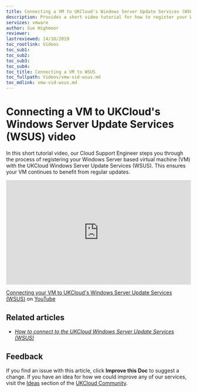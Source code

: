```yaml
---
title: Connecting a VM to UKCloud's Windows Server Update Services (WSUS) video | UKCloud Ltd
description: Provides a short video tutorial for how to register your Windows Server based virtual machine with the UKCloud Windows Server Update Services (WSUS)
services: vmware
author: Sue Highmoor
reviewer: 
lastreviewed: 14/10/2019
toc_rootlink: Videos
toc_sub1: 
toc_sub2:
toc_sub3:
toc_sub4:
toc_title: Connecting a VM to WSUS
toc_fullpath: Videos/vmw-vid-wsus.md
toc_mdlink: vmw-vid-wsus.md
---
```


# Connecting a VM to UKCloud's Windows Server Update Services (WSUS) video

In this short tutorial video, our Cloud Support Engineer steps you through the process of registering your Windows Server based virtual machine (VM) with the UKCloud Windows Server Update Services (WSUS). This ensures your VM continues to benefit from regular updates.

<div class="row">
  <div class="col-md-10">
    <div style="padding:56.25% 0 0 0;position:relative;">
      <iframe src="https://www.youtube.com/embed/DTLNkgeRplQ" style="position:absolute;top:0;left:0;width:100%;height:100%;" frameborder="0" allow="accelerometer; autoplay; encrypted-media; gyroscope; picture-in-picture" allowfullscreen></iframe>
    </div>
    <p><a href="https://www.youtube.com/watch?v=DTLNkgeRplQ">Connecting your VM to UKCloud's Windows Server Update Services (WSUS)</a> on <a href="https://www.youtube.com/channel/UCnlFUyOWcS4iE_HK-ZEcNGw">YouTube</a>
  </div>
</div>

## Related articles

- [*How to connect to the UKCloud Windows Server Update Services (WSUS)*](vmw-how-connect-windows-update.html)

## Feedback

If you find an issue with this article, click **Improve this Doc** to suggest a change. If you have an idea for how we could improve any of our services, visit the [Ideas](https://community.ukcloud.com/ideas) section of the [UKCloud Community](https://community.ukcloud.com).
